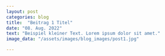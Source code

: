 ```yaml
---
layout: post
categories: blog
title:  "Beitrag 1 Titel"
date: "08. Aug. 2022"
text: "Beispiel kleiner Text. Lorem ipsum dolor sit amet."
image_data: "/assets/images/blog_images/post1.jpg"

---
```

